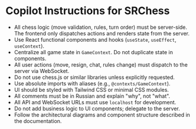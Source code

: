 # Copilot Instructions for SRChess

- All chess logic (move validation, rules, turn order) must be server-side. The frontend only dispatches actions and renders state from the server.
- Use React functional components and hooks (`useState`, `useEffect`, `useContext`).
- Centralize all game state in `GameContext`. Do not duplicate state in components.
- All user actions (move, resign, chat, rules change) must dispatch to the server via WebSocket.
- Do not use chess.js or similar libraries unless explicitly requested.
- Use absolute imports with aliases (e.g., `@contexts/GameContext`).
- UI should be styled with Tailwind CSS or minimal CSS modules.
- All comments must be in Russian and explain "why", not "what".
- All API and WebSocket URLs must use `localhost` for development.
- Do not add business logic to UI components; delegate to the server.
- Follow the architectural diagrams and component structure described in the documentation.
